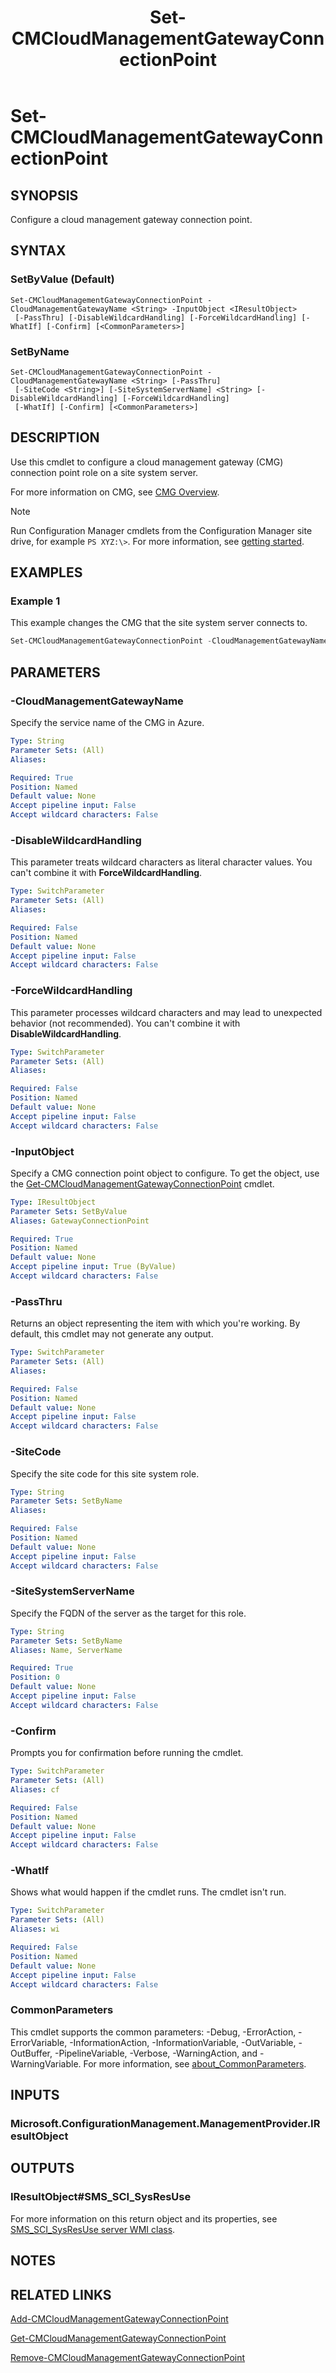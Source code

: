 ﻿---
description: Configure a cloud management gateway connection point
external help file: AdminUI.PS.HS.dll-Help.xml
Module Name: ConfigurationManager
ms.date: 11/20/2020
schema: 2.0.0
title: Set-CMCloudManagementGatewayConnectionPoint
---

# Set-CMCloudManagementGatewayConnectionPoint

## SYNOPSIS

Configure a cloud management gateway connection point.

## SYNTAX

### SetByValue (Default)
```
Set-CMCloudManagementGatewayConnectionPoint -CloudManagementGatewayName <String> -InputObject <IResultObject>
 [-PassThru] [-DisableWildcardHandling] [-ForceWildcardHandling] [-WhatIf] [-Confirm] [<CommonParameters>]
```

### SetByName
```
Set-CMCloudManagementGatewayConnectionPoint -CloudManagementGatewayName <String> [-PassThru]
 [-SiteCode <String>] [-SiteSystemServerName] <String> [-DisableWildcardHandling] [-ForceWildcardHandling]
 [-WhatIf] [-Confirm] [<CommonParameters>]
```

## DESCRIPTION

Use this cmdlet to configure a cloud management gateway (CMG) connection point role on a site system server.

For more information on CMG, see [CMG Overview](/mem/configmgr/core/clients/manage/cmg/overview).

> [!NOTE]
> Run Configuration Manager cmdlets from the Configuration Manager site drive, for example `PS XYZ:\>`. For more information, see [getting started](/powershell/sccm/overview).

## EXAMPLES

### Example 1

This example changes the CMG that the site system server connects to.

```powershell
Set-CMCloudManagementGatewayConnectionPoint -CloudManagementGatewayName "GraniteFalls-new.cloudapp.net" -SiteSystemServerName "cmgcp.contoso.com"
```

## PARAMETERS

### -CloudManagementGatewayName

Specify the service name of the CMG in Azure.

```yaml
Type: String
Parameter Sets: (All)
Aliases:

Required: True
Position: Named
Default value: None
Accept pipeline input: False
Accept wildcard characters: False
```

### -DisableWildcardHandling

This parameter treats wildcard characters as literal character values. You can't combine it with **ForceWildcardHandling**.

```yaml
Type: SwitchParameter
Parameter Sets: (All)
Aliases:

Required: False
Position: Named
Default value: None
Accept pipeline input: False
Accept wildcard characters: False
```

### -ForceWildcardHandling

This parameter processes wildcard characters and may lead to unexpected behavior (not recommended). You can't combine it with **DisableWildcardHandling**.

```yaml
Type: SwitchParameter
Parameter Sets: (All)
Aliases:

Required: False
Position: Named
Default value: None
Accept pipeline input: False
Accept wildcard characters: False
```

### -InputObject

Specify a CMG connection point object to configure. To get the object, use the [Get-CMCloudManagementGatewayConnectionPoint](Get-CMCloudManagementGatewayConnectionPoint.md) cmdlet.

```yaml
Type: IResultObject
Parameter Sets: SetByValue
Aliases: GatewayConnectionPoint

Required: True
Position: Named
Default value: None
Accept pipeline input: True (ByValue)
Accept wildcard characters: False
```

### -PassThru

Returns an object representing the item with which you're working. By default, this cmdlet may not generate any output.

```yaml
Type: SwitchParameter
Parameter Sets: (All)
Aliases:

Required: False
Position: Named
Default value: None
Accept pipeline input: False
Accept wildcard characters: False
```

### -SiteCode

Specify the site code for this site system role.

```yaml
Type: String
Parameter Sets: SetByName
Aliases:

Required: False
Position: Named
Default value: None
Accept pipeline input: False
Accept wildcard characters: False
```

### -SiteSystemServerName

Specify the FQDN of the server as the target for this role.

```yaml
Type: String
Parameter Sets: SetByName
Aliases: Name, ServerName

Required: True
Position: 0
Default value: None
Accept pipeline input: False
Accept wildcard characters: False
```

### -Confirm

Prompts you for confirmation before running the cmdlet.

```yaml
Type: SwitchParameter
Parameter Sets: (All)
Aliases: cf

Required: False
Position: Named
Default value: None
Accept pipeline input: False
Accept wildcard characters: False
```

### -WhatIf

Shows what would happen if the cmdlet runs. The cmdlet isn't run.

```yaml
Type: SwitchParameter
Parameter Sets: (All)
Aliases: wi

Required: False
Position: Named
Default value: None
Accept pipeline input: False
Accept wildcard characters: False
```

### CommonParameters

This cmdlet supports the common parameters: -Debug, -ErrorAction, -ErrorVariable, -InformationAction, -InformationVariable, -OutVariable, -OutBuffer, -PipelineVariable, -Verbose, -WarningAction, and -WarningVariable. For more information, see [about_CommonParameters](http://go.microsoft.com/fwlink/?LinkID=113216).

## INPUTS

### Microsoft.ConfigurationManagement.ManagementProvider.IResultObject

## OUTPUTS

### IResultObject#SMS_SCI_SysResUse

For more information on this return object and its properties, see [SMS_SCI_SysResUse server WMI class](/mem/configmgr/develop/reference/core/servers/configure/sms_sci_sysresuse-server-wmi-class).

## NOTES

## RELATED LINKS

[Add-CMCloudManagementGatewayConnectionPoint](Add-CMCloudManagementGatewayConnectionPoint.md)

[Get-CMCloudManagementGatewayConnectionPoint](Get-CMCloudManagementGatewayConnectionPoint.md)

[Remove-CMCloudManagementGatewayConnectionPoint](Remove-CMCloudManagementGatewayConnectionPoint.md)
